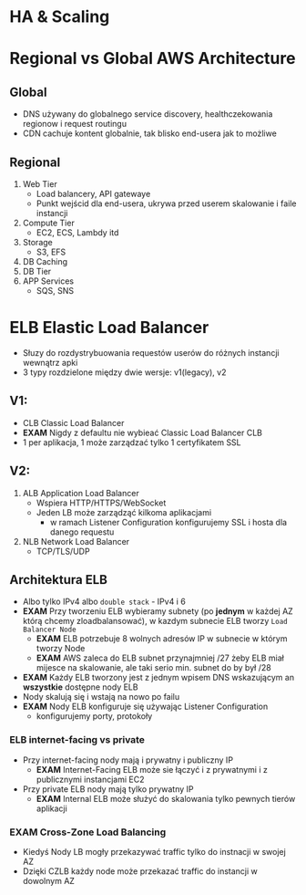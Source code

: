 # HA & Scaling

# Regional vs Global AWS Architecture

## Global
- DNS używany do globalnego service discovery, healthczekowania regionow i request routingu
- CDN cachuje kontent globalnie, tak blisko end-usera jak to możliwe

## Regional
1. Web Tier
	- Load balancery, API gatewaye
	- Punkt wejścid dla end-usera, ukrywa przed userem skalowanie i faile instancji
2. Compute Tier
	- EC2, ECS, Lambdy itd
3. Storage
	- S3, EFS
4. DB Caching
5. DB Tier 
6. APP Services
	- SQS, SNS

# ELB Elastic Load Balancer
- Słuzy do rozdystrybuowania requestów userów do różnych instancji wewnątrz apki
- 3 typy rozdzielone między dwie wersje: v1(legacy), v2 

## V1:
- CLB Classic Load Balancer
- **EXAM** Nigdy z defaultu nie wybieać Classic Load Balancer CLB 
- 1 per aplikacja, 1 może zarządzać tylko 1 certyfikatem SSL

## V2:
1. ALB Application Load Balancer
	- Wspiera HTTP/HTTPS/WebSocket
	- Jeden LB może zarządząć kilkoma aplikacjami
		- w ramach Listener Configuration konfigurujemy SSL i hosta dla danego requestu 
2. NLB Network Load Balancer
	- TCP/TLS/UDP

## Architektura ELB
- Albo tylko IPv4 albo `double stack` - IPv4 i 6 
- **EXAM** Przy tworzeniu ELB wybieramy subnety (po **jednym** w każdej AZ którą chcemy zloadbalansować), w kazdym subnecie ELB tworzy `Load Balancer Node`
	- **EXAM** ELB potrzebuje 8 wolnych adresów IP w subnecie w którym tworzy Node
	- **EXAM** AWS zaleca do ELB subnet przynajmniej /27 żeby ELB miał mijesce na skalowanie, ale taki serio min. subnet do by był /28
- **EXAM** Każdy ELB tworzony jest z jednym wpisem DNS wskazującym an **wszystkie** dostępne nody ELB
- Nody skalują się i wstają na nowo po failu
- **EXAM** Nody ELB konfiguruje się używając Listener Configuration
	- konfigurujemy porty, protokoły 

### ELB internet-facing vs private
- Przy internet-facing nody mają i prywatny i publiczny IP
	- **EXAM** Internet-Facing ELB może sie łączyć i z prywatnymi i z publicznymi instancjami EC2
- Przy private ELB nody mają tylko prywatny IP
	- **EXAM** Internal ELB może służyć do skalowania tylko pewnych tierów aplikacji

### **EXAM** Cross-Zone Load Balancing
- Kiedyś Nody LB mogły przekazywać traffic tylko do instnacji w swojej AZ
- Dzięki CZLB każdy node może przekazać traffic do instancji w dowolnym AZ

## 
